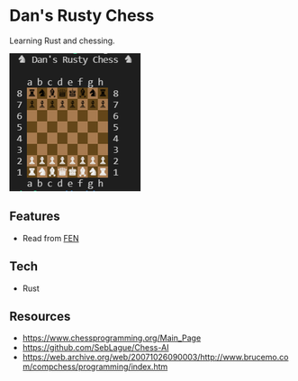 # Dan's Rusty Chess

Learning Rust and chessing.

![Pieces all over the place on and around a chess board](docs/screenshot.PNG "Chess Game in Unity")

## Features

- Read from [FEN](https://en.wikipedia.org/wiki/Forsyth%E2%80%93Edwards_Notation)


## Tech

- Rust

## Resources

- https://www.chessprogramming.org/Main_Page
- https://github.com/SebLague/Chess-AI
- https://web.archive.org/web/20071026090003/http://www.brucemo.com/compchess/programming/index.htm
